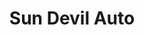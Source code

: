 ---
title: "Sun Devil Auto"
url: /scottsdale/sun-devil-auto-east-mcdowell-road/
shop: car repair
---